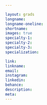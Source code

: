 ```yaml
---

layout: grads
longname:
longname-oneline:
shortname:
images: true
specialty-1:
specialty-2:
specialty-3:
specialization:

link:
linkname:
email:
instagram:
linkedin:
behance:
description:
meta:
---
```

